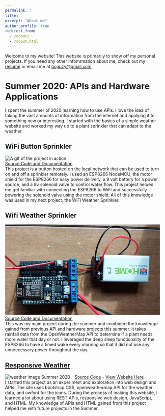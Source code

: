 ```yaml
---
permalink: /
title: 
excerpt: "About me"
author_profile: true
redirect_from: 
  - /about/
  - /about.html
---
```


Welcome to my website! This website is primarily to show off my personal projects. If you need any other infomrmation about me, check out my [resume]() or email me at [bcguzy@gmail.com](bcguzy@gmail.com)

# Summer 2020: APIs and Hardware Applications
I spent the summer of 2020 learning how to use APIs. I love the idea of taking the vast amounts of information from the internet and applying it to something new or interesting. I started with the basics of a simple weather website and worked my way up to a plant sprinkler that can adapt to the weather.
## WiFi Button Sprinkler
![A gif of the project in action](https://github.com/bcguzy/WebButton_Sprinkler/raw/master/media/ezgif-7-719b561e50d5.gif)  
[Source Code and Documentation](https://github.com/bcguzy/WebButton_Sprinkler)  
This project is a button hosted on the local network that can be used to turn on and off a sprinkler remotely. I used an ESP8266 NodeMCU, the motor shield for the ESP8266 for easy power delivery, a 9 volt battery for a power source, and a 9v solenoid valve to control water flow. This project helped me get familiar with connecting the ESP8266 to WiFi and successfully powering the solenoid valve using the motor shield. All of this knowledge was used in my next project, the WiFi Weather Sprinkler.
## Wifi Weather Sprinkler  
![a picture of the project's board](https://github.com/bcguzy/Weather_Sprinkler/blob/master/photos/wiring.jpg?raw=true)  
[Source Code and Documentation](https://github.com/bcguzy/Weather_Sprinkler)  
This was my main project during the summer and combined the knowledge gained from previous API and hardware projects this summer. It takes rainfall data from the OpenWeatherMap API to determine if a plant needs more water that day or not. I leveraged the deep sleep functionality of the ESP8266 to have a timed wake every morning so that it did not use any unneccessary power throughout the day.  
## [Responsive Weather](https://bcguzy.github.io/Brandons-Responsive-Weather/)
![weather image](https://bcguzy.github.io/images/weatherExample.PNG)
Summer 2020 - [Source Code](https://github.com/bcguzy/Brandons-Responsive-Weather) - [View Website Here](https://bcguzy.github.io/Brandons-Responsive-Weather/)  
I started this project as an experiment and exploration into web design and APIs. The site uses bootstrap CSS, openweathermap API for the weather data, and owfont for the icons. During the process of making this website, I learned a lot about using REST APIs, responsive web design, JavaScript, and HTML. My knowledge of APIs and HTML gained from this project helped me with future projects in the Summer.



